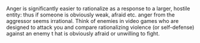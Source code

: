 Anger is significantly easier to rationalize as a response to a larger, hostile entity: thus if someone is obviously weak, afraid etc. anger from the aggressor seems irrational. Think of enemies in video games who are designed to attack you and compare rationalizing violence (or self-defense) against an enemy t hat is obviously afraid or unwilling to fight. 
